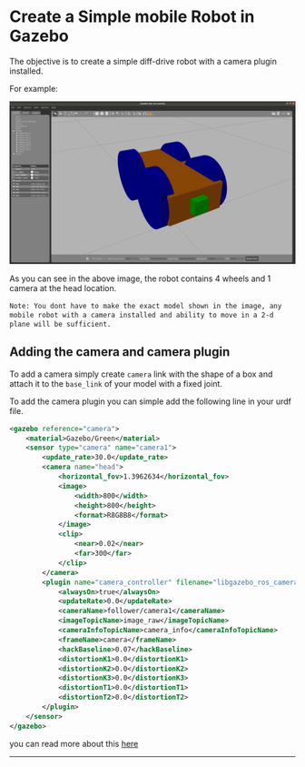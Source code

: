 # Create a Simple mobile Robot in Gazebo

The objective is to create a simple diff-drive robot with a camera plugin installed.

For example:

![model_image](./model.png)

As you can see in the above image, the robot contains 4 wheels and 1 camera at the head location.

	Note: You dont have to make the exact model shown in the image, any mobile robot with a camera installed and ability to move in a 2-d plane will be sufficient.

## Adding the camera and camera plugin

To add a camera simply create `camera` link with the shape of a box and attach it to the `base_link` of your model with a fixed joint.

To add the camera plugin you can simple add the following line in your urdf file.

```xml
<gazebo reference="camera">
    <material>Gazebo/Green</material>
    <sensor type="camera" name="camera1">
        <update_rate>30.0</update_rate>
        <camera name="head">
            <horizontal_fov>1.3962634</horizontal_fov>
            <image>
                <width>800</width>
                <height>800</height>
                <format>R8G8B8</format>
            </image>
            <clip>
                <near>0.02</near>
                <far>300</far>
            </clip>
        </camera>
        <plugin name="camera_controller" filename="libgazebo_ros_camera.so">
            <alwaysOn>true</alwaysOn>
            <updateRate>0.0</updateRate>
            <cameraName>follower/camera1</cameraName>
            <imageTopicName>image_raw</imageTopicName>
            <cameraInfoTopicName>camera_info</cameraInfoTopicName>
            <frameName>camera</frameName>
            <hackBaseline>0.07</hackBaseline>
            <distortionK1>0.0</distortionK1>
            <distortionK2>0.0</distortionK2>
            <distortionK3>0.0</distortionK3>
            <distortionT1>0.0</distortionT1>
            <distortionT2>0.0</distortionT2>
        </plugin>
    </sensor>
</gazebo>
```

you can read more about this [here](http://gazebosim.org/tutorials?tut=ros_gzplugins)

<hr>